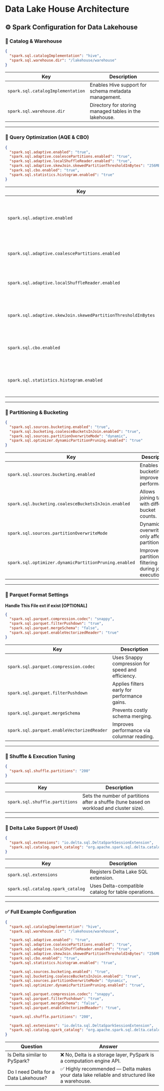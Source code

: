 # Data Lake House Architecture

## ⚙️ Spark Configuration for Data Lakehouse

### 📁 Catalog & Warehouse

```json
{
  "spark.sql.catalogImplementation": "hive",
  "spark.sql.warehouse.dir": "/lakehouse/warehouse"
}
```

| Key | Description |
|-----|-------------|
| `spark.sql.catalogImplementation` | Enables Hive support for schema metadata management. |
| `spark.sql.warehouse.dir` | Directory for storing managed tables in the lakehouse. |

---

### 🚀 Query Optimization (AQE & CBO)

```json
{
  "spark.sql.adaptive.enabled": "true",
  "spark.sql.adaptive.coalescePartitions.enabled": "true",
  "spark.sql.adaptive.localShuffleReader.enabled": "true",
  "spark.sql.adaptive.skewJoin.skewedPartitionThresholdInBytes": "256MB",
  "spark.sql.cbo.enabled": "true",
  "spark.sql.statistics.histogram.enabled": "true"
}
```

| Key | Description |
|-----|-------------|
| `spark.sql.adaptive.enabled` | Turns on Adaptive Query Execution for dynamic plan optimization. |
| `spark.sql.adaptive.coalescePartitions.enabled` | Merges small shuffle partitions at runtime. |
| `spark.sql.adaptive.localShuffleReader.enabled` | Improves performance by reading shuffle data locally. |
| `spark.sql.adaptive.skewJoin.skewedPartitionThresholdInBytes` | Handles skewed partitions larger than 256MB. |
| `spark.sql.cbo.enabled` | Enables cost-based optimization based on statistics. |
| `spark.sql.statistics.histogram.enabled` | Collects histograms for better cardinality estimates. |

---

### 🧱 Partitioning & Bucketing

```json
{
  "spark.sql.sources.bucketing.enabled": "true",
  "spark.sql.bucketing.coalesceBucketsInJoin.enabled": "true",
  "spark.sql.sources.partitionOverwriteMode": "dynamic",
  "spark.sql.optimizer.dynamicPartitionPruning.enabled": "true"
}
```

| Key | Description |
|-----|-------------|
| `spark.sql.sources.bucketing.enabled` | Enables bucketing to improve join performance. |
| `spark.sql.bucketing.coalesceBucketsInJoin.enabled` | Allows joining tables with different bucket counts. |
| `spark.sql.sources.partitionOverwriteMode` | Dynamically overwrites only affected partitions. |
| `spark.sql.optimizer.dynamicPartitionPruning.enabled` | Improves partition filtering during join execution. |

---

### 💾 Parquet Format Settings

**Handle This File ext if exist [OPTIONAL]**

```json
{
  "spark.sql.parquet.compression.codec": "snappy",
  "spark.sql.parquet.filterPushdown": "true",
  "spark.sql.parquet.mergeSchema": "false",
  "spark.sql.parquet.enableVectorizedReader": "true"
}
```

| Key | Description |
|-----|-------------|
| `spark.sql.parquet.compression.codec` | Uses Snappy compression for speed and efficiency. |
| `spark.sql.parquet.filterPushdown` | Applies filters early for performance gains. |
| `spark.sql.parquet.mergeSchema` | Prevents costly schema merging. |
| `spark.sql.parquet.enableVectorizedReader` | Improves performance via columnar reading. |

---

### 🔁 Shuffle & Execution Tuning

```json
{
  "spark.sql.shuffle.partitions": "200"
}
```

| Key | Description |
|-----|-------------|
| `spark.sql.shuffle.partitions` | Sets the number of partitions after a shuffle (tune based on workload and cluster size). |

---

### 🌊 Delta Lake Support (If Used)

```json
{
  "spark.sql.extensions": "io.delta.sql.DeltaSparkSessionExtension",
  "spark.sql.catalog.spark_catalog": "org.apache.spark.sql.delta.catalog.DeltaCatalog"
}
```

| Key | Description |
|-----|-------------|
| `spark.sql.extensions` | Registers Delta Lake SQL extension. |
| `spark.sql.catalog.spark_catalog` | Uses Delta-compatible catalog for table operations. |

---

### ✅ Full Example Configuration

```json
{
  "spark.sql.catalogImplementation": "hive",
  "spark.sql.warehouse.dir": "/lakehouse/warehouse",

  "spark.sql.adaptive.enabled": "true",
  "spark.sql.adaptive.coalescePartitions.enabled": "true",
  "spark.sql.adaptive.localShuffleReader.enabled": "true",
  "spark.sql.adaptive.skewJoin.skewedPartitionThresholdInBytes": "256MB",
  "spark.sql.cbo.enabled": "true",
  "spark.sql.statistics.histogram.enabled": "true",

  "spark.sql.sources.bucketing.enabled": "true",
  "spark.sql.bucketing.coalesceBucketsInJoin.enabled": "true",
  "spark.sql.sources.partitionOverwriteMode": "dynamic",
  "spark.sql.optimizer.dynamicPartitionPruning.enabled": "true",

  "spark.sql.parquet.compression.codec": "snappy",
  "spark.sql.parquet.filterPushdown": "true",
  "spark.sql.parquet.mergeSchema": "false",
  "spark.sql.parquet.enableVectorizedReader": "true",

  "spark.sql.shuffle.partitions": "200",

  "spark.sql.extensions": "io.delta.sql.DeltaSparkSessionExtension",
  "spark.sql.catalog.spark_catalog": "org.apache.spark.sql.delta.catalog.DeltaCatalog"
}
```

| Question | Answer |
|----------|--------|
| Is Delta similar to PySpark? | ❌ No, Delta is a storage layer, PySpark is a computation engine API.|
| Do I need Delta for a Data Lakehouse? |✅ Highly recommended — Delta makes your data lake reliable and structured like a warehouse.|
